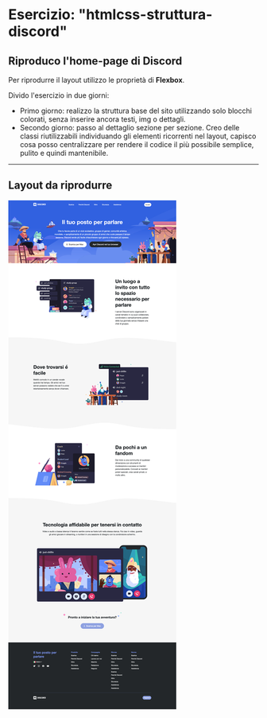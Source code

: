 # Esercizio: "htmlcss-struttura-discord"
Riproduco l'home-page di Discord
---
Per riprodurre il layout utilizzo le proprietà di **Flexbox**.

Divido l'esercizio in due giorni:
- Primo giorno: realizzo la struttura base del sito utilizzando solo blocchi colorati, senza inserire ancora testi, img o dettagli.
- Secondo giorno: passo al dettaglio sezione per sezione. Creo delle classi riutilizzabili individuando gli elementi ricorrenti nel layout, capisco cosa posso centralizzare per rendere il codice il più possibile semplice, pulito e quindi mantenibile.
---
## Layout da riprodurre 
![Layout Homepage da riprodurre](preview-Discord_HP_replica.png)
